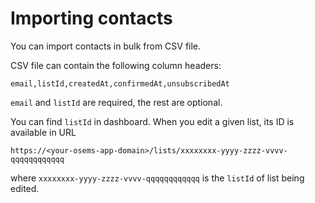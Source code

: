 # Importing contacts

You can import contacts in bulk from CSV file.

CSV file can contain the following column headers:

```
email,listId,createdAt,confirmedAt,unsubscribedAt
```

`email` and `listId` are required, the rest are optional.

You can find `listId` in dashboard. When you edit a given list, its ID is available in URL

`https://<your-osems-app-domain>/lists/xxxxxxxx-yyyy-zzzz-vvvv-qqqqqqqqqqqq`

where `xxxxxxxx-yyyy-zzzz-vvvv-qqqqqqqqqqqq` is the `listId` of list being edited.
